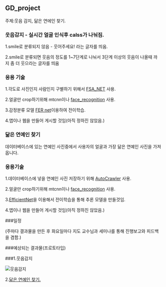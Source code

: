 ## GD_project


주제:웃음 감지, 닮은 연에인 찾기.



### 웃음감지 - 실시간 얼굴 인식후 calss가 나눠짐.

1.smile로 분류되지 않음 - 웃어주세요! 라는 글자를 띄움.

2.smile로 분류되면 웃음의 정도를 1~7단계로 나눠서 3단계 이상의 웃음이 나올때 까지 좀 더 웃으라는 글자를 띄움

### 응용 기술

1.각도로 사진인지 사람인지 구별하기 위해서 [FSA_NET](https://colab.research.google.com/drive/1v3RRMOoq5fvRpeZLsgw65nyzM-OQD3gN#scrollTo=oDS-uwHkwvSA) 사용.

2.얼굴만 crop하기위해 mtcnn이나 [face_recognition](https://github.com/YeoungJun0508/similar-project/blob/main/face_recognition.md) 사용.

3.감정분류 모델 [FER net](https://colab.research.google.com/drive/1dDL49zC0NLDIfW38bT8iGbYLspWlZuVv)이용하여 전이학습.

4.앱이나 웹을 만들어 게시할 것임(아직 정하진 않았음.)



### 닮은 연예인 찾기

데이터베이스에 있는 연예인 사진중에서 사용자의 얼굴과 가장 닮은 연예인 사진을 가져옵니다.


### 응용기술

1.데이터베이스에 넣을 연예인 사진 저장하기 위해 [AutoCrawler](https://github.com/YoongiKim/AutoCrawler) 사용.

2.얼굴만 crop하기위해 mtcnn이나 [face_recognition](https://github.com/YeoungJun0508/similar-project/blob/main/face_recognition.md) 사용.

3.[EfficientNet](https://github.com/lukemelas/EfficientNet-PyTorch.git)을 이용해서 전이학습을 통해 추론 모델을 만들것임.

4.앱이나 웹을 만들어 게시할 것임(아직 정하진 않았음.)


###일정

(주마다 결과물을 만든 후 화요일마다 지도 교수님과 세미나를 통해 진행보고와 피드백을 겸함.)


###예상되는 결과물(프로토타입)

###1.웃음감지

![웃음감지](https://github.com/YeoungJun0508/GD_project/assets/145903037/bf83440a-e965-450d-89c4-483c4463a820)

2.[닮은 연예인 찾기.](https://github.com/YeoungJun0508/similar-project/blob/main/240407.md)



